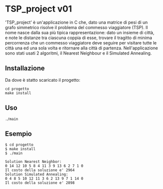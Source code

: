 # TSP_project v01

'TSP_project' è un'applicazione in C che, dato una matrice di pesi di un grafo simmetrico risolve il 
problema del commesso viaggiatore (TSP). Il nome nasce dalla sua più tipica rappresentazione: dato un insieme di città, e note le distanze tra ciascuna coppia di esse, trovare il tragitto di minima percorrenza che un commesso viaggiatore deve seguire per visitare tutte le città una ed una sola volta e ritornare alla città di partenza.
Nell'applicazione sono stati usati 2 algoritmi, il Nearest Neighbour e il Simulated Annealing.

## Installazione
Da dove è statto scaricato il progetto:
```
cd progetto
make install
```

## Uso
```
./main
```
## Esempio
```
$ cd progetto
$ make install
$ ./main

Solution Nearest Neighbor: 
0 14 12 10 5 8 4 11 3 9 13 6 2 7 1 0 
Il costo della soluzione e' 2964 
Solution Simulated Annealing: 
0 4 8 5 10 12 11 3 6 2 13 9 7 1 14 0 
Il costo della soluzione e' 2898
```